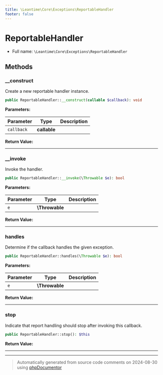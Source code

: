 ```yaml
---
title: \Leantime\Core\Exceptions\ReportableHandler
footer: false
---
```


# ReportableHandler





* Full name: `\Leantime\Core\Exceptions\ReportableHandler`



## Methods

### __construct

Create a new reportable handler instance.

```php
public ReportableHandler::__construct(callable $callback): void
```








**Parameters:**

| Parameter | Type | Description |
|-----------|------|-------------|
| `callback` | **callable** |  |


**Return Value:**





---
### __invoke

Invoke the handler.

```php
public ReportableHandler::__invoke(\Throwable $e): bool
```








**Parameters:**

| Parameter | Type | Description |
|-----------|------|-------------|
| `e` | **\Throwable** |  |


**Return Value:**





---
### handles

Determine if the callback handles the given exception.

```php
public ReportableHandler::handles(\Throwable $e): bool
```








**Parameters:**

| Parameter | Type | Description |
|-----------|------|-------------|
| `e` | **\Throwable** |  |


**Return Value:**





---
### stop

Indicate that report handling should stop after invoking this callback.

```php
public ReportableHandler::stop(): $this
```









**Return Value:**





---


---
> Automatically generated from source code comments on 2024-08-30 using [phpDocumentor](http://www.phpdoc.org/)
